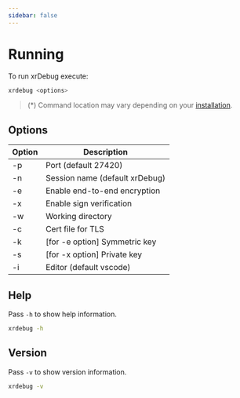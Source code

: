 ```yaml
---
sidebar: false
---
```


# Running

To run xrDebug execute:

```sh
xrdebug <options>
```

> (*) Command location may vary depending on your [installation](../introduction/installation.md).

## Options

| Option | Description                    |
| ------ | ------------------------------ |
| -p     | Port (default 27420)           |
| -n     | Session name (default xrDebug) |
| -e     | Enable end-to-end encryption   |
| -x     | Enable sign verification       |
| -w     | Working directory              |
| -c     | Cert file for TLS              |
| -k     | [for -e option] Symmetric key  |
| -s     | [for -x option] Private key    |
| -i     | Editor (default vscode)        |

## Help

Pass `-h` to show help information.

```sh
xrdebug -h
```

## Version

Pass `-v` to show version information.

```sh
xrdebug -v
```
